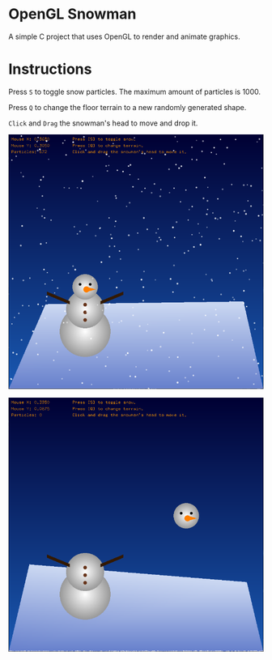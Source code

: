 # OpenGL Snowman
 A simple C project that uses OpenGL to render and animate graphics.

# Instructions
 Press `S` to toggle snow particles. The maximum amount of particles is 1000.
 
 Press `Q` to change the floor terrain to a new randomly generated shape.
 
 `Click` and `Drag` the snowman's head to move and drop it.


 ![Snow particles falling.](/resources/screenshot_2.png?raw=true "Snow Particles")
 

 ![Moving snowman head.](/resources/screenshot_1.png?raw=true "Snowman Head")

